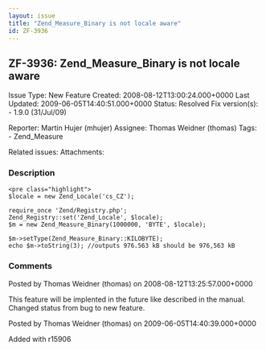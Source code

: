 ```yaml
---
layout: issue
title: "Zend_Measure_Binary is not locale aware"
id: ZF-3936
---
```


ZF-3936: Zend\_Measure\_Binary is not locale aware
--------------------------------------------------

 Issue Type: New Feature Created: 2008-08-12T13:00:24.000+0000 Last Updated: 2009-06-05T14:40:51.000+0000 Status: Resolved Fix version(s): - 1.9.0 (31/Jul/09)
 
 Reporter:  Martin Hujer (mhujer)  Assignee:  Thomas Weidner (thomas)  Tags: - Zend\_Measure
 
 Related issues: 
 Attachments: 
### Description

 
    <pre class="highlight">
    $locale = new Zend_Locale('cs_CZ');
    
    require_once 'Zend/Registry.php';
    Zend_Registry::set('Zend_Locale', $locale);
    $m = new Zend_Measure_Binary(1000000, 'BYTE', $locale);
    
    $m->setType(Zend_Measure_Binary::KILOBYTE);
    echo $m->toString(3); //outputs 976.563 kB should be 976,563 kB


 

 

### Comments

Posted by Thomas Weidner (thomas) on 2008-08-12T13:25:57.000+0000

This feature will be implented in the future like described in the manual. Changed status from bug to new feature.

 

 

Posted by Thomas Weidner (thomas) on 2009-06-05T14:40:39.000+0000

Added with r15906

 

 